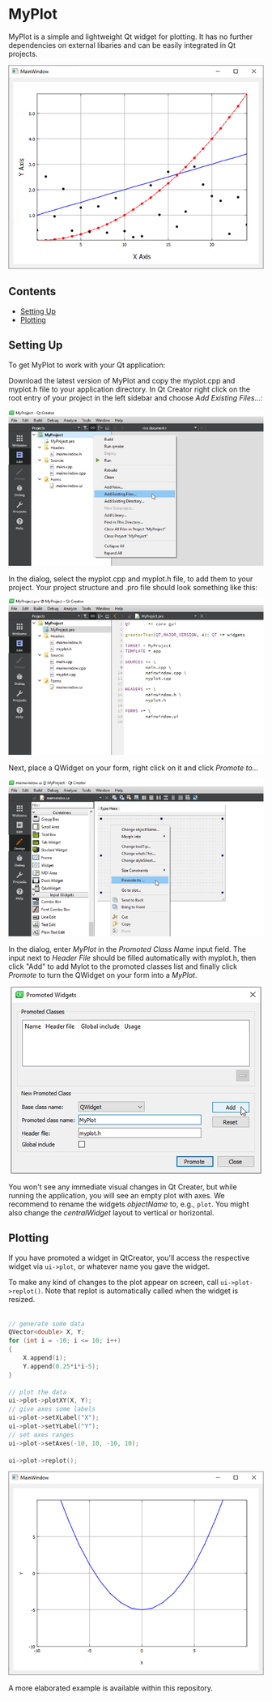 # MyPlot

MyPlot is a simple and lightweight Qt widget for plotting. 
It has no further dependencies on external libaries and can be easily integrated in Qt projects. 

<p align="center">
	<img src="Images/My-Plot-00.png" width="560">
</p>

## Contents

- [Setting Up](#setting-up)
- [Plotting](#plotting)

## Setting Up

To get MyPlot to work with your Qt application:

Download the latest version of MyPlot and copy the myplot.cpp and myplot.h file to your application directory. 
In Qt Creator right click on the root entry of your project in the left sidebar and choose *Add Existing Files...*:

<p align="center">
	<img src="Images/My-Plot-01.png">
</p>

In the dialog, select the myplot.cpp and myplot.h file, to add them to your project. Your project structure and .pro file should look something like this:
<p align="center"><img src="Images/My-Plot-02.png"></p>

Next, place a QWidget on your form, right click on it and click *Promote to...* <br>
<p align="center">
	<img src="Images/My-Plot-03.png">
</p>

In the dialog, enter *MyPlot* in the *Promoted Class Name* input field. The input next to *Header File* should be filled automatically with myplot.h, then click "Add" to add Mylot to the promoted classes list and finally click *Promote* to turn the QWidget on your form into a *MyPlot*.
<p align="center">
	<img src="Images/My-Plot-04.png">
</p>

You won't see any immediate visual changes in Qt Creater, but while running the application, you will see an empty plot with axes.
We recommend to rename the widgets *objectName* to, e.g., `plot`. You might also change the *centralWidget* layout to vertical or horizontal.

## Plotting

If you have promoted a widget in QtCreator, you'll access the respective widget via `ui->plot`, 
or whatever name you gave the widget.

To make any kind of changes to the plot appear on screen, call `ui->plot->replot()`. 
Note that replot is automatically called when the widget is resized. 


```c++

// generate some data
QVector<double> X, Y;
for (int i = -10; i <= 10; i++)
{
	X.append(i);
	Y.append(0.25*i*i-5);
}

// plot the data
ui->plot->plotXY(X, Y);
// give axes some labels
ui->plot->setXLabel("X");
ui->plot->setYLabel("Y");
// set axes ranges
ui->plot->setAxes(-10, 10, -10, 10);

ui->plot->replot();
```

<p align="center">
	<img src="Screenshots/My-Plot-05.png" width="560">
</p>

A more elaborated example is available within this repository.


